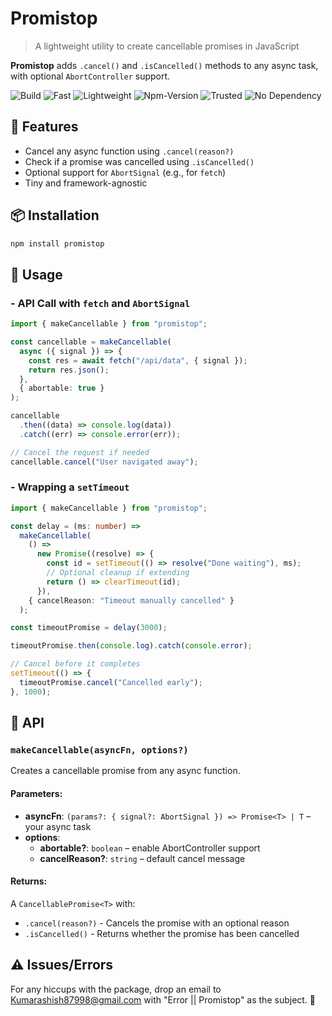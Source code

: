 # Promistop

> A lightweight utility to create cancellable promises in JavaScript

**Promistop** adds `.cancel()` and `.isCancelled()` methods to any async task, with optional `AbortController` support.

![Build](https://img.shields.io/github/actions/workflow/status/ashishcumar/promistop/publish.yml)
![Fast](https://img.shields.io/badge/fast-5kb-blue)
![Lightweight](https://img.shields.io/badge/lightweight-5kb-green)
![Npm-Version](https://img.shields.io/npm/v/promistop.svg)
![Trusted](https://img.shields.io/badge/trusted-orange)
![No Dependency](https://img.shields.io/badge/dependencies-none-brightgreen)

## 🔧 Features

- Cancel any async function using `.cancel(reason?)`
- Check if a promise was cancelled using `.isCancelled()`
- Optional support for `AbortSignal` (e.g., for `fetch`)
- Tiny and framework-agnostic

## 📦 Installation

```bash
npm install promistop
```

## 🚀 Usage
### - API Call with `fetch` and `AbortSignal`
```ts
import { makeCancellable } from "promistop";

const cancellable = makeCancellable(
  async ({ signal }) => {
    const res = await fetch("/api/data", { signal });
    return res.json();
  },
  { abortable: true }
);

cancellable
  .then((data) => console.log(data))
  .catch((err) => console.error(err));

// Cancel the request if needed
cancellable.cancel("User navigated away");
```

### - Wrapping a `setTimeout`
```ts
import { makeCancellable } from "promistop";

const delay = (ms: number) =>
  makeCancellable(
    () =>
      new Promise((resolve) => {
        const id = setTimeout(() => resolve("Done waiting"), ms);
        // Optional cleanup if extending
        return () => clearTimeout(id);
      }),
    { cancelReason: "Timeout manually cancelled" }
  );

const timeoutPromise = delay(3000);

timeoutPromise.then(console.log).catch(console.error);

// Cancel before it completes
setTimeout(() => {
  timeoutPromise.cancel("Cancelled early");
}, 1000);
```

## 🧩 API

### `makeCancellable(asyncFn, options?)`

Creates a cancellable promise from any async function.

#### Parameters:

- **asyncFn**: `(params?: { signal?: AbortSignal }) => Promise<T> | T` – your async task
- **options**:
  - **abortable?**: `boolean` – enable AbortController support
  - **cancelReason?**: `string` – default cancel message

#### Returns:

A `CancellablePromise<T>` with:

- `.cancel(reason?)` - Cancels the promise with an optional reason
- `.isCancelled()` - Returns whether the promise has been cancelled

## ⚠️ Issues/Errors

For any hiccups with the package, drop an email to Kumarashish87998@gmail.com with "Error || Promistop" as the subject. 📧
